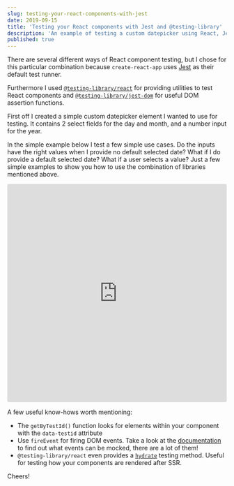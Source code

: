 ```yaml
---
slug: testing-your-react-components-with-jest
date: 2019-09-15
title: 'Testing your React components with Jest and @testing-library'
description: 'An example of testing a custom datepicker using React, Jest and @testing-library'
published: true
---
```


There are several different ways of React component testing, but I chose for this particular combination because `create-react-app` uses <a href="https://www.npmjs.com/package/jest" target="_blank" rel="noopener noreferrer">Jest</a> as their default test runner.

Furthermore I used <a href="https://www.npmjs.com/package/@testing-library/react" target="_blank" rel="noopener noreferrer">`@testing-library/react`</a> for providing utilities to test React components and <a href="https://www.npmjs.com/package/@testing-library/jest-dom" target="_blank" rel="noopener noreferrer">`@testing-library/jest-dom`</a> for useful DOM assertion functions. 

First off I created a simple custom datepicker element I wanted to use for testing. It contains 2 select fields for the day and month, and a number input for the year. 

In the simple example below I test a few simple use cases. Do the inputs have the right values when I provide no default selected date? What if I do provide a default selected date? What if a user selects a value? Just a few simple examples to show you how to use the combination of libraries mentioned above. 

<iframe src="https://codesandbox.io/embed/component-testing-c3rvs?fontsize=14&module=%2Fsrc%2FDatepicker.test.tsx&view=editor" title="component-testing" allow="geolocation; microphone; camera; midi; vr; accelerometer; gyroscope; payment; ambient-light-sensor; encrypted-media; usb" style="width:100%; height:500px; border:0; border-radius: 4px; overflow:hidden;" sandbox="allow-modals allow-forms allow-popups allow-scripts allow-same-origin"></iframe>

A few useful know-hows worth mentioning:
- The `getByTestId()` function looks for elements within your component with the `data-testid` attribute 
- Use `fireEvent` for firing DOM events. Take a look at the <a href="https://testing-library.com/docs/dom-testing-library/api-events#fireevent-eventname" target="_blank" rel="noopener noreferrer">documentation</a> to find out what events can be mocked, there are a lot of them!
- `@testing-library/react` even provides a <a href="https://testing-library.com/docs/react-testing-library/api#hydrate" target="_blank" rel="noopener noreferrer">`hydrate`</a> testing method. Useful for testing how your components are rendered after SSR.

Cheers!